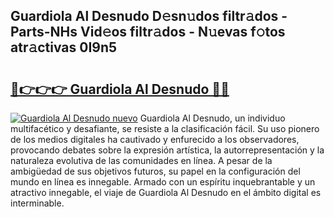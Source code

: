 ## Guardiola Al Desnudo D𝚎sn𝚞dos filtr𝚊dos - Parts-NHs Vid𝚎os filtr𝚊dos - N𝚞evas f𝚘tos atr𝚊ctivas 0I9n5

# <h2><a href="http://mb18ndl.tromn.icu/?c=Guardiola+Al+Desnudo">🔗👉👉👉 Guardiola Al Desnudo 🔗🔗</a></h2>

[![Guardiola Al Desnudo nuevo](https://i.imgur.com/pEAQMta.gif)](http://mb18ndl.tromn.icu/?c=Guardiola+Al+Desnudo)
Guardiola Al Desnudo, un individuo multifacético y desafiante, se resiste a la clasificación fácil. Su uso pionero de los medios digitales ha cautivado y enfurecido a los observadores, provocando debates sobre la expresión artística, la autorrepresentación y la naturaleza evolutiva de las comunidades en línea. A pesar de la ambigüedad de sus objetivos futuros, su papel en la configuración del mundo en línea es innegable. Armado con un espíritu inquebrantable y un atractivo innegable, el viaje de Guardiola Al Desnudo en el ámbito digital es interminable.
